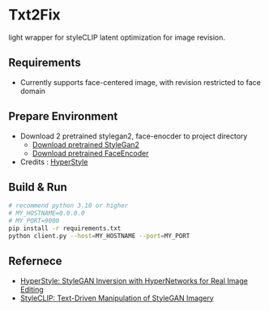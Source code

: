 # Txt2Fix

light wrapper for styleCLIP latent optimization for image revision.

## Requirements 
- Currently supports face-centered image, with revision restricted to face domain

## Prepare Environment

- Download 2 pretrained stylegan2, face-enocder to project directory
  - [Download pretrained StyleGan2](https://drive.google.com/file/d/1EM87UquaoQmk17Q8d5kYIAHqu0dkYqdT/view) 
  - [Download pretrained FaceEncoder](https://drive.google.com/file/d/1M-hsL3W_cJKs77xM1mwq2e9-J0_m7rHP/view?usp=sharing)
- Credits : [HyperStyle](https://github.com/yuval-alaluf/hyperstyle/)


## Build & Run
```bash
# recommend python 3.10 or higher
# MY_HOSTNAME=0.0.0.0
# MY_PORT=9000
pip install -r requirements.txt 
python client.py --host=MY_HOSTNAME --port=MY_PORT
```

## Refernece
- [HyperStyle: StyleGAN Inversion with HyperNetworks for Real Image Editing](https://github.com/yuval-alaluf/hyperstyle/)
- [StyleCLIP: Text-Driven Manipulation of StyleGAN Imagery](https://github.com/orpatashnik/StyleCLIP)